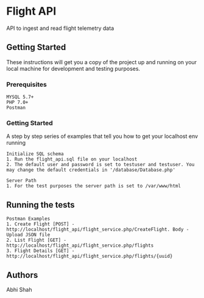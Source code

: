 # Flight API

API to ingest and read flight telemetry data

## Getting Started

These instructions will get you a copy of the project up and running on your local machine for development and testing purposes.

### Prerequisites

```
MYSQL 5.7+
PHP 7.0+
Postman

```

### Getting Started

A step by step series of examples that tell you how to get your localhost env running

```
Initialize SQL schema
1. Run the flight_api.sql file on your localhost
2. The default user and password is set to testuser and testuser. You may change the default credentials in '/database/Database.php'

Server Path
1. For the test purposes the server path is set to /var/www/html

```

## Running the tests

```
Postman Examples
1. Create Flight [POST] - http://localhost/flight_api/flight_service.php/CreateFlight. Body - Upload JSON file  
2. List Flight [GET] - http://localhost/flight_api/flight_service.php/flights
3. Flight Details [GET] - http://localhost/flight_api/flight_service.php/flights/{uuid}
```

## Authors

Abhi Shah
